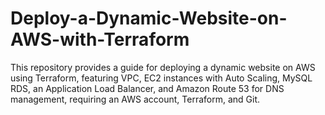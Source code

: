 # Deploy-a-Dynamic-Website-on-AWS-with-Terraform
This repository provides a guide for deploying a dynamic website on AWS using Terraform, featuring VPC, EC2 instances with Auto Scaling, MySQL RDS, an Application Load Balancer, and Amazon Route 53 for DNS management, requiring an AWS account, Terraform, and Git.
